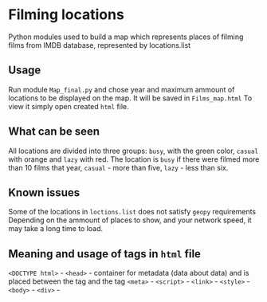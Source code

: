 # Filming locations
Python modules used to build a map which represents places
of filming films from IMDB database, represented by locations.list

## Usage
Run module ```Map_final.py``` and chose year and maximum ammount of 
locations to be displayed on the map. It will be saved in ```Films_map.html```
To view it simply open created ```html``` file.

## What can be seen
All locations are divided into three groups: ```busy```, with the green color, 
```casual``` with orange and ```lazy``` with red.
The location is ```busy``` if there were filmed more than 10 films that year,
```casual``` - more than five, ```lazy``` - less than six.

## Known issues
Some of the locations in ```loctions.list``` does not 
satisfy ```geopy``` requirements
Depending on the ammount of places to show, and your 
network speed, it may take a long time to load.

## Meaning and usage of tags in ```html``` file
  ```<DOCTYPE html>``` -
  ```<head>``` - container for metadata (data about data) and is placed between the <html> tag and the <body> tag
  ```<meta>``` -
  ```<script>``` -
```<link>``` -
```<style>``` -
```<body>``` -
```<div>``` -
